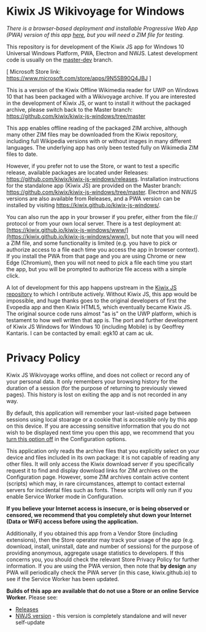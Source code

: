 # Kiwix JS Wikivoyage for Windows

*There is a browser-based deployment and installable Progressive Web App (PWA) version of this app [here](https://kiwix.github.io/kiwix-js-windows/www/), 
but you will need a ZIM file for testing.*

This repository is for development of the Kiwix JS app for Windows 10 Universal Windows Platform, PWA, Electron and NWJS.
Latest development code is usually on the [master-dev](https://github.com/kiwix/kiwix-js-windows/tree/master-dev/) branch.

[ Microsoft Store link: https://www.microsoft.com/store/apps/9N5SB90Q4JBJ ] 

This is a version of the Kiwix Offline Wikimedia reader for UWP on Windows 10 that has been packaged with
a Wikivoyage archive. If you are interested in the development of Kiwix JS, or want to install it without
the packaged archive, please switch back to the Master branch: https://github.com/kiwix/kiwix-js-windows/tree/master

This app enables offline reading of the packaged ZIM archive, although many other ZIM files may be
downloaded from the Kiwix repository, including full Wikipedia versions with or without images
in many different languages. The underlying app has only been tested fully on Wikimedia ZIM files to date.

However, if you prefer not to use the Store, or want to test a specific release, available packages are located under 
Releases: https://github.com/kiwix/kiwix-js-windows/releases. Installation instructions for the standalone app (Kiwix JS) 
are provided on the Master branch: https://github.com/kiwix/kiwix-js-windows/tree/master. Electron and NWJS versions are also available from Releases,
and a PWA version can be installed by visiting https://kiwix.github.io/kiwix-js-windows/.

You can also run the app in your browser if you prefer, either from the file:// protocol or from your own
local server. There is a test deployment at: [https://kiwix.github.io/kiwix-js-windows/www/](https://kiwix.github.io/kiwix-js-windows/www/), but note that
you will need a ZIM file, and some functionality is limited (e.g. you have to pick or authorize access to a file each time you access the app in browser context).
If you install the PWA from that page and you are using Chrome or new Edge (Chromium), then you will not need to pick a file each time you start the app, but you
will be prompted to authorize file access with a simple click.

A lot of development for this app happens upstream in the [Kiwix JS repository](https://kiwix.github.io/kiwix-js/) to which I ontribute actively. Without Kiwix JS,
this app would be impossible, and huge thanks goes to the original developers of first the Evopedia app and then Kiwix HTML5, which eventually became Kiwix JS.
The original source code runs almost "as is" on the UWP platform, which is testament to how well written that app is. The port and further development of Kiwix JS
Windows for Windows 10 (including Mobile) is by Geoffrey Kantaris. I can be contacted by email: egk10 at cam ac uk.

# Privacy Policy

Kiwix JS Wikivoyage works offline, and does not collect or record any of your personal data. It
only remembers your browsing history for the duration of a session (for the purpose of returning to previously
viewed pages). This history is lost on exiting the app and is not recorded in any way.

By default, this application will remember your last-visited page between sessions using local stoarage or a cookie
that is accessible only by this app on this device. If you are accessing sensitive information that you do
not wish to be displayed next time you open this app, we recommend that you [turn this option off](file:///C:/Users/geoff/Source/Repos/kiwix-js-windows-wikimed/www/index.html#privacy) in the Configuration options.

This application only reads the archive files that you explicitly select on your device and files included in
its own package: it is not capable of reading any other files. It will only access the Kiwix download server if
you specifically request it to find and display download links for ZIM archives on the Configuration page.
However, some ZIM archives contain active content (scripts) which may, in rare circumstances, attempt to
contact external servers for incidental files such as fonts. These scripts will only run if you enable Service
Worker mode in Configuration.

**If you believe your Internet access is insecure, or is being observed or censored, we recommend that you completely
shut down your Internet (Data or WiFi) access before using the application.**

Additionally, if you obtained this app from a Vendor Store (including extensions), then the Store operator may
track your usage of the app (e.g. download, install, uninstall, date and number of sessions) for the purpose of
providing anonymous, aggregate usage statistics to developers. If this concerns you, you should check the relevant
Store Privacy Policy for further information. If you are using the PWA version, then note that **by design** any PWA
will periodically check the PWA server (in this case, kiwix.github.io) to see if the Service Worker has been updated.

**Builds of this app are available that do not use a Store or an online Service Worker.** Please see:

* [Releases](https://github.com/kiwix/kiwix-js-windows/releases)
* [NWJS version](https://kiwix.github.io/kiwix-js-windows/kiwix-js-nwjs.html) - this version is completely standalone
  and will never self-update
